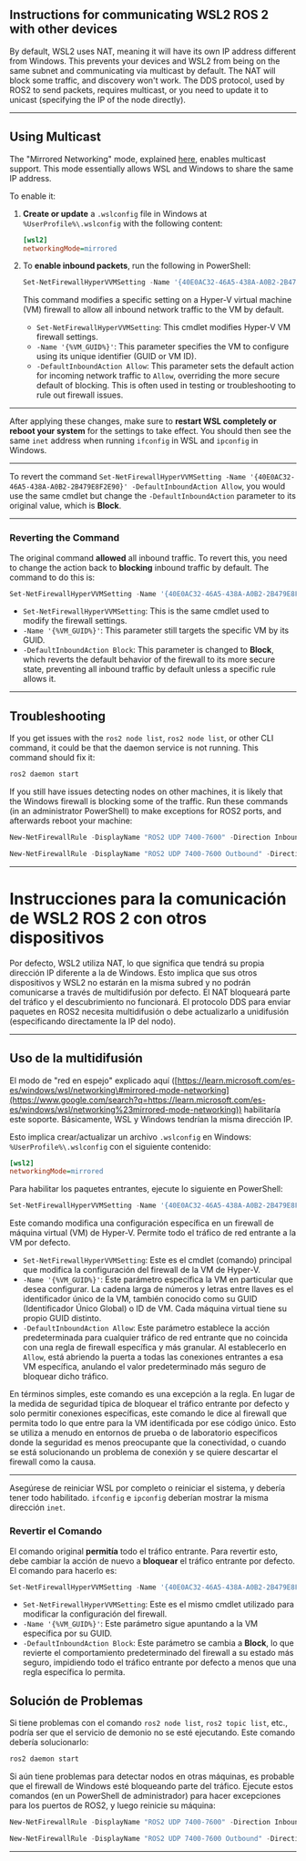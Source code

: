 ## Instructions for communicating WSL2 ROS 2 with other devices

By default, WSL2 uses NAT, meaning it will have its own IP address different from Windows. This prevents your devices and WSL2 from being on the same subnet and communicating via multicast by default. The NAT will block some traffic, and discovery won't work. The DDS protocol, used by ROS2 to send packets, requires multicast, or you need to update it to unicast (specifying the IP of the node directly).

-----

## Using Multicast

The "Mirrored Networking" mode, explained [here](https://learn.microsoft.com/en-us/windows/wsl/networking#mirrored-mode-networking), enables multicast support. This mode essentially allows WSL and Windows to share the same IP address.

To enable it:

1.  **Create or update** a `.wslconfig` file in Windows at `%UserProfile%\.wslconfig` with the following content:

    ```ini
    [wsl2]
    networkingMode=mirrored
    ```

2.  To **enable inbound packets**, run the following in PowerShell:

    ```powershell
    Set-NetFirewallHyperVVMSetting -Name '{40E0AC32-46A5-438A-A0B2-2B479E8F2E90}' -DefaultInboundAction Allow
    ```

    This command modifies a specific setting on a Hyper-V virtual machine (VM) firewall to allow all inbound network traffic to the VM by default.

      * `Set-NetFirewallHyperVVMSetting`: This cmdlet modifies Hyper-V VM firewall settings.
      * `-Name '{%VM_GUID%}'`: This parameter specifies the VM to configure using its unique identifier (GUID or VM ID).
      * `-DefaultInboundAction Allow`: This parameter sets the default action for incoming network traffic to `Allow`, overriding the more secure default of blocking. This is often used in testing or troubleshooting to rule out firewall issues.

-----

After applying these changes, make sure to **restart WSL completely or reboot your system** for the settings to take effect. You should then see the same `inet` address when running `ifconfig` in WSL and `ipconfig` in Windows.

-----

To revert the command `Set-NetFirewallHyperVVMSetting -Name '{40E0AC32-46A5-438A-A0B2-2B479E8F2E90}' -DefaultInboundAction Allow`, you would use the same cmdlet but change the `-DefaultInboundAction` parameter to its original value, which is **Block**.

-----

### Reverting the Command

The original command **allowed** all inbound traffic. To revert this, you need to change the action back to **blocking** inbound traffic by default. The command to do this is:

```powershell
Set-NetFirewallHyperVVMSetting -Name '{40E0AC32-46A5-438A-A0B2-2B479E8F2E90}' -DefaultInboundAction Block
```

  * `Set-NetFirewallHyperVVMSetting`: This is the same cmdlet used to modify the firewall settings.
  * `-Name '{%VM_GUID%}'`: This parameter still targets the specific VM by its GUID.
  * `-DefaultInboundAction Block`: This parameter is changed to **Block**, which reverts the default behavior of the firewall to its more secure state, preventing all inbound traffic by default unless a specific rule allows it.

  -----

## Troubleshooting

If you get issues with the `ros2 node list`, `ros2 node list`, or other CLI command, it could be that the daemon service is not running. This command should fix it:

```bash
ros2 daemon start
```

If you still have issues detecting nodes on other machines, it is likely that the Windows firewall is blocking some of the traffic. Run these commands (in an administrator PowerShell) to make exceptions for ROS2 ports, and afterwards reboot your machine:

```powershell
New-NetFirewallRule -DisplayName "ROS2 UDP 7400-7600" -Direction Inbound -Action Allow -Protocol UDP -LocalPort 7400-7600 -Profile Private
```

```powershell
New-NetFirewallRule -DisplayName "ROS2 UDP 7400-7600 Outbound" -Direction Outbound -Action Allow -Protocol UDP -LocalPort 7400-7600 -Profile Private
```
-----

  # Instrucciones para la comunicación de WSL2 ROS 2 con otros dispositivos

Por defecto, WSL2 utiliza NAT, lo que significa que tendrá su propia dirección IP diferente a la de Windows. Esto implica que sus otros dispositivos y WSL2 no estarán en la misma subred y no podrán comunicarse a través de multidifusión por defecto. El NAT bloqueará parte del tráfico y el descubrimiento no funcionará. El protocolo DDS para enviar paquetes en ROS2 necesita multidifusión o debe actualizarlo a unidifusión (especificando directamente la IP del nodo).

-----

## Uso de la multidifusión

El modo de "red en espejo" explicado aquí ([https://learn.microsoft.com/es-es/windows/wsl/networking\#mirrored-mode-networking](https://www.google.com/search?q=https://learn.microsoft.com/es-es/windows/wsl/networking%23mirrored-mode-networking)) habilitaría este soporte. Básicamente, WSL y Windows tendrían la misma dirección IP.

Esto implica crear/actualizar un archivo `.wslconfig` en Windows: `%UserProfile%\.wslconfig` con el siguiente contenido:

```ini
[wsl2]
networkingMode=mirrored
```

Para habilitar los paquetes entrantes, ejecute lo siguiente en PowerShell:

```powershell
Set-NetFirewallHyperVVMSetting -Name '{40E0AC32-46A5-438A-A0B2-2B479E8F2E90}' -DefaultInboundAction Allow
```

Este comando modifica una configuración específica en un firewall de máquina virtual (VM) de Hyper-V. Permite todo el tráfico de red entrante a la VM por defecto.

  * `Set-NetFirewallHyperVVMSetting`: Este es el cmdlet (comando) principal que modifica la configuración del firewall de la VM de Hyper-V.
  * `-Name '{%VM_GUID%}'`: Este parámetro especifica la VM en particular que desea configurar. La cadena larga de números y letras entre llaves es el identificador único de la VM, también conocido como su GUID (Identificador Único Global) o ID de VM. Cada máquina virtual tiene su propio GUID distinto.
  * `-DefaultInboundAction Allow`: Este parámetro establece la acción predeterminada para cualquier tráfico de red entrante que no coincida con una regla de firewall específica y más granular. Al establecerlo en `Allow`, está abriendo la puerta a todas las conexiones entrantes a esa VM específica, anulando el valor predeterminado más seguro de bloquear dicho tráfico.

En términos simples, este comando es una excepción a la regla. En lugar de la medida de seguridad típica de bloquear el tráfico entrante por defecto y solo permitir conexiones específicas, este comando le dice al firewall que permita todo lo que entre para la VM identificada por ese código único. Esto se utiliza a menudo en entornos de prueba o de laboratorio específicos donde la seguridad es menos preocupante que la conectividad, o cuando se está solucionando un problema de conexión y se quiere descartar el firewall como la causa.

-----

Asegúrese de reiniciar WSL por completo o reiniciar el sistema, y debería tener todo habilitado. `ifconfig` e `ipconfig` deberían mostrar la misma dirección `inet`.

### Revertir el Comando

El comando original **permitía** todo el tráfico entrante. Para revertir esto, debe cambiar la acción de nuevo a **bloquear** el tráfico entrante por defecto. El comando para hacerlo es:

```powershell
Set-NetFirewallHyperVVMSetting -Name '{40E0AC32-46A5-438A-A0B2-2B479E8F2E90}' -DefaultInboundAction Block
```

  * `Set-NetFirewallHyperVVMSetting`: Este es el mismo cmdlet utilizado para modificar la configuración del firewall.
  * `-Name '{%VM_GUID%}'`: Este parámetro sigue apuntando a la VM específica por su GUID.
  * `-DefaultInboundAction Block`: Este parámetro se cambia a **Block**, lo que revierte el comportamiento predeterminado del firewall a su estado más seguro, impidiendo todo el tráfico entrante por defecto a menos que una regla específica lo permita.

## Solución de Problemas

Si tiene problemas con el comando `ros2 node list`, `ros2 topic list`, etc., podría ser que el servicio de demonio no se esté ejecutando. Este comando debería solucionarlo:

```bash
ros2 daemon start
```

Si aún tiene problemas para detectar nodos en otras máquinas, es probable que el firewall de Windows esté bloqueando parte del tráfico. Ejecute estos comandos (en un PowerShell de administrador) para hacer excepciones para los puertos de ROS2, y luego reinicie su máquina:

```powershell
New-NetFirewallRule -DisplayName "ROS2 UDP 7400-7600" -Direction Inbound -Action Allow -Protocol UDP -LocalPort 7400-7600 -Profile Private
```

```powershell
New-NetFirewallRule -DisplayName "ROS2 UDP 7400-7600 Outbound" -Direction Outbound -Action Allow -Protocol UDP -LocalPort 7400-7600 -Profile Private
```

-----
